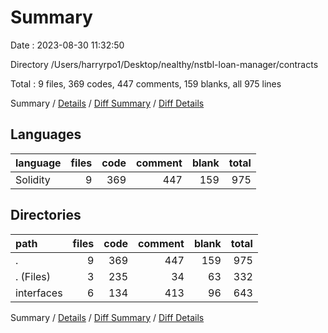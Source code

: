 # Summary

Date : 2023-08-30 11:32:50

Directory /Users/harryrpo1/Desktop/nealthy/nstbl-loan-manager/contracts

Total : 9 files,  369 codes, 447 comments, 159 blanks, all 975 lines

Summary / [Details](details.md) / [Diff Summary](diff.md) / [Diff Details](diff-details.md)

## Languages
| language | files | code | comment | blank | total |
| :--- | ---: | ---: | ---: | ---: | ---: |
| Solidity | 9 | 369 | 447 | 159 | 975 |

## Directories
| path | files | code | comment | blank | total |
| :--- | ---: | ---: | ---: | ---: | ---: |
| . | 9 | 369 | 447 | 159 | 975 |
| . (Files) | 3 | 235 | 34 | 63 | 332 |
| interfaces | 6 | 134 | 413 | 96 | 643 |

Summary / [Details](details.md) / [Diff Summary](diff.md) / [Diff Details](diff-details.md)